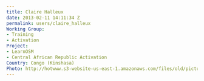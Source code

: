 ```yaml
---
title: Claire Halleux
date: 2013-02-11 14:11:34 Z
permalink: users/claire_halleux
Working Group:
- Training
- Activation
Project:
- LearnOSM
- Central African Republic Activation
Country: Congo (Kinshasa)
Photo: http://hotwww.s3-website-us-east-1.amazonaws.com/files/old/pictures/picture-49-1411584011.png
---
```


